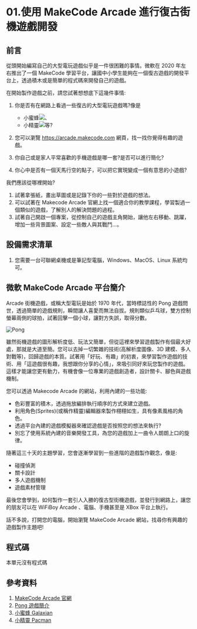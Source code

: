 # 01.使用 MakeCode Arcade 進行復古街機遊戲開發

## 前言

從頭開始編寫自己的大型電玩遊戲似乎是一件很困難的事情。微軟在 2020 年左右推出了一個 MakeCode 學習平台，讓國中小學生能夠在一個復古遊戲的開發平台上，透過積木或是簡單的程式碼來開發自己的遊戲。

在開始製作遊戲之前，請您試著想想底下這幾件事情:

1. 你是否有在網路上看過一些復古的大型電玩遊戲嗎?像是
   
   * 小蜜蜂![](https://www.retrogames.cz/games/019/NES-gameplay.gif)、
   * 小精靈![](https://www.c64-wiki.com/images/8/89/PacMan_Animation1.gif)等?
2. 您可以瀏覽 https://arcade.makecode.com 網頁，找一找你覺得有趣的遊戲。
3. 你自己或是家人平常喜歡的手機遊戲是哪一套?是否可以進行簡化?
4. 你心中是否有一個天馬行空的點子，可以把它實現變成一個有意思的小遊戲?

我們應該從哪裡開始?

1. 試著拿張紙，畫出草圖或是記錄下你的一些對於遊戲的想法。 
2. 可以試著在 Makecode Arcade 官網上找一個適合你的教學課程，學習製過一個類似的遊戲，了解別人的解決問題的過程。
3. 試著自己開啟一個專案，從控制自己的遊戲主角開始，讓他左右移動、跳躍，增加一些背景圖案、設定一些敵人與其戰鬥...。

## 設備需求清單

1. 您需要一台可聯網桌機或是筆記型電腦，Windows、MacOS、Linux 系統均可。

## 微軟 MakeCode Arcade 平台簡介

Arcade 街機遊戲，或稱大型電玩是始於 1970 年代，當時標誌性的 Pong 遊戲問世，透過簡單的遊戲規則，瞬間讓人喜愛而無法自拔。規則類似乒乓球，雙方控制螢幕兩側的球拍，試著回擊一個小球，讓對方失誤，取得分數。

![Pong](https://upload.wikimedia.org/wikipedia/commons/6/62/Pong_Game_Test2.gif)

雖然街機遊戲的圖形解析度低、玩法又簡單，但從這裡來學習遊戲製作有個最大好處，那就是大道至簡。您可以去掉一切繁雜的技術(高解析度圖像、3D 建模、多人對戰等)，回歸遊戲的本質。試著用「好玩、有趣」的初衷，來學習製作遊戲的技術、用「這遊戲很有趣，我想跟你分享的心情」，來吸引同好來玩您製作的遊戲。這樣才能讓您更有動力，有機會像一位專業的遊戲創造者，設計關卡、腳色與遊戲機制。

您可以透過 Makecode Arcade 的網站，利用內建的一些功能:

* 色彩豐富的積木，透過拖放編排執行順序的方式來建立遊戲。
* 利用角色(Sprites)(或稱作精靈)編輯器來製作栩栩如生，具有像素風格的角色。
* 透過平台內建的遊戲模擬器來確認遊戲是否按照您的想法來執行?
* 別忘了使用系統內建的音樂開發工具，為您的遊戲加上一曲令人朗朗上口的旋律。

隨著這三十天的主題學習，您會逐漸學習到一些進階的遊戲製作觀念，像是:

* 碰撞偵測
* 關卡設計
* 多人遊戲機制
* 遊戲素材管理

最後您會學到，如何製作一套引人入勝的復古型街機遊戲，並發行到網路上，讓您的朋友可以在 WiFiBoy Arcade 、電腦、手機甚至是 XBox 平台上執行。

話不多說，打開您的電腦，開始瀏覽 MakeCode Arcade 網站，找尋你有興趣的遊戲製作主題吧!

## 程式碼

本單元沒有程式碼

## 參考資料

1. [MakeCode Arcade 官網](https://arcade.makecode.com/)
2. [Pong 遊戲簡介](https://zh.wikipedia.org/zh-tw/%E4%B9%93)
3. [小蜜蜂 Galaxian](https://zh.wikipedia.org/zh-tw/%E5%B0%8F%E8%9C%9C%E8%9C%82_(%E6%B8%B8%E6%88%8F))
4. [小精靈 Pacman](https://zh.wikipedia.org/zh-tw/%E5%90%83%E8%B1%86%E4%BA%BA)
